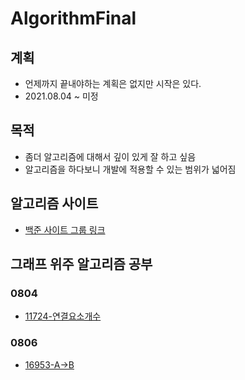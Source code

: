 # AlgorithmFinal  
## 계획   
- 언제까지 끝내야하는 계획은 없지만 시작은 있다.  
- 2021.08.04 ~ 미정  
## 목적  
- 좀더 알고리즘에 대해서 깊이 있게 잘 하고 싶음  
- 알고리즘을 하다보니 개발에 적용할 수 있는 범위가 넓어짐  
## 알고리즘 사이트  

-  [백준 사이트 그룹  링크](https://www.acmicpc.net/group/12038)

## 그래프 위주 알고리즘 공부  
### 0804  
- [11724-연결요소개수](./algorithmStudy/0804/2021년08월04일_11724-연결요소의개수.md) 

### 0806

- [16953-A->B](./algorithmStudy/0806/2021년08월06일_16953-A-B.md)

  





